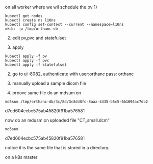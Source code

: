 on all worker where we wil schedule the pv
1)
```
kubectl get nodes
kubectl create ns l10ns
kubectl config set-context --current --namespace=l10ns
mkdir -p /tmp/orthanc-db
```
2) edit pv,pvc and statefulset

3) apply
```
kubectl apply -f pv
kubectl apply -f pvc
kubectl apply -f statefulset
```

2) go to ui <ip>:8082, authenticate with user:orthanc pass: orthanc

3) manually upload a sample dicom file

4) proove same file do an mdsum on 
```
md5sum /tmp/orthanc-db/3c/8d/3c8dd8fc-8aaa-4435-b5c5-6b1694ac7db2
```
d7ed604ecbc575ab45820f91ba576581

now do an mdusm on uploaded file "CT_small.dcm"
```
md5sum
```
d7ed604ecbc575ab45820f91ba576581

notice it is the same file that is stored in a directory. 

on a k8s master
```

```
